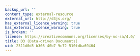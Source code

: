 ```yaml
---
backup_url: ''
content_type: external-resource
external_url: http://d3js.org/
has_external_licence_warning: true
has_external_license_warning: true
is_broken: ''
license: https://creativecommons.org/licenses/by-nc-sa/4.0/
title: D3 (Data-driven Documents)
uid: 2511d0d5-b305-40b7-9c72-510fdba69464
---
```

